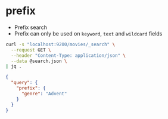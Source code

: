 # prefix

- Prefix search
- Prefix can only be used on `keyword`, `text` and `wildcard` fields

```sh
curl -s "localhost:9200/movies/_search" \
  --request GET \
  --header "Content-Type: application/json" \
  --data @search.json \
| jq .
```

```json
{
  "query": {
    "prefix": {
      "genre": "Advent"
    }
  }
}
```
